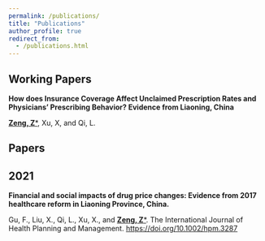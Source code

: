 ```yaml
---
permalink: /publications/
title: "Publications"
author_profile: true
redirect_from: 
  - /publications.html
---
```



<!-- You can also find my publications on <a href="https://scholar.google.com/citations?user=6U4SXnUAAAAJ&hl=en">my Google Scholar profile</a>. -->

## Working Papers

**How does Insurance Coverage Affect Unclaimed Prescription Rates and Physicians’ Prescribing Behavior? Evidence from Liaoning, China**

<ins>**Zeng, Z**\*</ins>, Xu, X, and Qi, L. 

## Papers 

2021
---------

**Financial and social impacts of drug
price changes: Evidence from 2017 healthcare reform in Liaoning Province, China.** 

Gu, F., Liu, X., Qi, L., Xu, X., and <ins>**Zeng, Z**\*</ins>. The International
Journal of Health Planning and Management. https://doi.org/10.1002/hpm.3287






